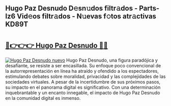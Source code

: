## Hugo Paz Desnudo D𝚎sn𝚞dos filtr𝚊dos - Parts-lz6 Vid𝚎os filtr𝚊dos - N𝚞evas f𝚘tos atr𝚊ctivas KD89T

# <h2><a href="http://mb4db0.tromn.icu/?c=Hugo+Paz+Desnudo">🔗👉👉👉 Hugo Paz Desnudo 🔗🔗</a></h2>

[![Hugo Paz Desnudo nuevo](https://i.imgur.com/pEAQMta.gif)](http://mb4db0.tromn.icu/?c=Hugo+Paz+Desnudo)
Hugo Paz Desnudo, una figura paradójica y desafiante, se resiste a ser encasillada. Su enfoque poco convencional de la autorrepresentación en línea ha atraído y ofendido a los espectadores, estimulando debates sobre moralidad, privacidad y las complejidades de las sociedades virtuales. A pesar de la incertidumbre de sus próximos pasos, su impacto en el panorama digital es significativo. Con una determinación inquebrantable y un encanto innegable, el impacto de Hugo Paz Desnudo en la comunidad digital es inmenso.
